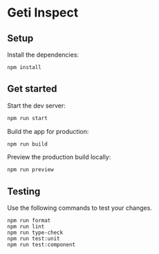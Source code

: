 # Geti Inspect

## Setup

Install the dependencies:

```bash
npm install
```

## Get started

Start the dev server:

```bash
npm run start
```

Build the app for production:

```bash
npm run build
```

Preview the production build locally:

```bash
npm run preview
```

## Testing

Use the following commands to test your changes.

```
npm run format
npm run lint
npm run type-check
npm run test:unit
npm run test:component
```

